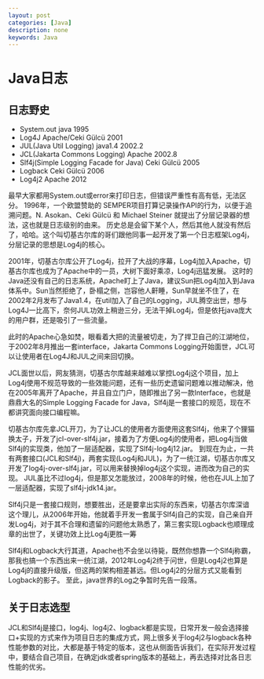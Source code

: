 ```yaml
---
layout: post
categories: [Java]
description: none
keywords: Java
---
```

# Java日志

## 日志野史
- System.out	java	1995
- Log4J	Apache/Ceki Gülcü	2001
- JUL(Java Util Logging)	java1.4	2002.2
- JCL(Jakarta Commons Logging)	Apache	2002.8
- Slf4j(Simple Logging Facade for Java)	Ceki Gülcü	2005
- Logback	Ceki Gülcü	2006
- Log4j2	Apache	2012

最早大家都用System.out或error来打印日志，但错误严重性有高有低，无法区分。 1996年，一个欧盟赞助的 SEMPER项目打算记录操作API的行为，以便于追溯问题。N. Asokan、Ceki Gülcü 和 Michael Steiner 就提出了分层记录器的想法，这也就是日志级别的由来。
历史总是会留下某个人，然后其他人就没有然后了，哈哈。这个叫切基古尔库的哥们跟他同事一起开发了第一个日志框架Log4j，分层记录的思想是Log4j的核心。

2001年，切基古尔库公开了Log4j，拉开了大战的序幕，Log4j加入Apache，切基古尔库也成为了Apache中的一员，大树下面好乘凉，Log4j迅猛发展。
这时的Java还没有自己的日志系统，Apache盯上了Java，建议Sun把Log4j加入到Java体系中。Sun当然拒绝了，卧榻之侧，岂容他人鼾睡，Sun早就坐不住了，在2002年2月发布了Java1.4，在util加入了自己的Logging，JUL腾空出世，想与Log4J一比高下，奈何JUL功效上稍逊三分，无法干掉Log4j，但是依托java庞大的用户群，还是吸引了一些流量。

此时的Apache心急如焚，眼看着大把的流量被切走，为了捍卫自己的江湖地位，于2002年8月推出一套interface，Jakarta Commons Logging开始面世，JCL可以让使用者在Log4J和JUL之间来回切换。

JCL面世以后，网友猜测，切基古尔库越来越难以掌控Log4j这个项目，加上Log4j使用不规范导致的一些效能问题，还有一些历史遗留问题难以推动解决，他在2005年离开了Apache，并且自立门户，随即推出了另一款Interface，也就是鼎鼎大名的Simple Logging Facade for Java，Slf4j是一套接口的规范，现在不都讲究面向接口编程嘛。  

切基古尔库先拿JCL开刀，为了让JCL的使用者方面使用这套Slf4j，他来了个狸猫换太子，开发了jcl-over-slf4j.jar，接着为了方便Log4j的使用者，把Log4j当做Slf4j的实现类，他加了一层适配器，实现了Slf4j-log4j12.jar。
到现在为止，一共有两套接口(JCL和Slf4j)，两套实现(Log4j和JUL)，为了一统江湖，切基古尔库又开发了log4j-over-slf4j.jar，可以用来替换掉log4j这个实现，进而改为自己的实现。
JUL虽比不过log4j，但是那又怎能放过，2008年的时候，他也在JUL上加了一层适配器，实现了slf4j-jdk14.jar。

Slf4j只是一套接口规则，想要胜出，还是要拿出实际的东西来，切基古尔库深谙这个理儿，从2006年开始，他就着手开发一套属于Slf4j自己的实现，自己亲自开发Log4j，对于其不合理和遗留的问题他太熟悉了，第三套实现Logback也顺理成章的出世了，关键功效上比Log4j更胜一筹  

Slf4j和Logback大行其道，Apache也不会坐以待毙，既然你想靠一个Slf4j称霸，那我也搞一个东西出来一统江湖，2012年Log4j2终于问世，但是Log4j2也算是Log4j的直接升级版，但这两的架构相差甚远。但Log4j2的分层方式又能看到Logback的影子。
至此，java世界的Log之争暂时先告一段落。

## 关于日志选型
JCL和Slf4j是接口，log4j、log4j2、logback都是实现，日常开发一般会选择接口+实现的方式来作为项目日志的集成方式，网上很多关于log4j2与logback各种性能参数的对比，大都是基于特定的版本，这也从侧面告诉我们，在实际开发过程中，要结合自己项目，在确定jdk或者spring版本的基础上，再去选择对比各日志性能的优劣。




